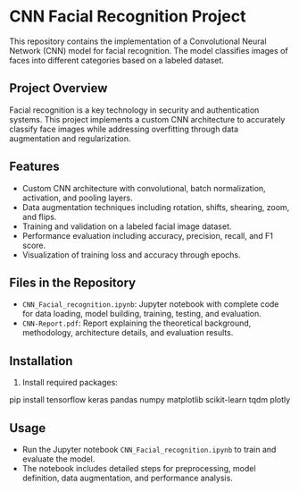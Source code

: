 # CNN Facial Recognition Project

This repository contains the implementation of a Convolutional Neural Network (CNN) model for facial recognition. The model classifies images of faces into different categories based on a labeled dataset.

## Project Overview

Facial recognition is a key technology in security and authentication systems. This project implements a custom CNN architecture to accurately classify face images while addressing overfitting through data augmentation and regularization.

## Features

- Custom CNN architecture with convolutional, batch normalization, activation, and pooling layers.
- Data augmentation techniques including rotation, shifts, shearing, zoom, and flips.
- Training and validation on a labeled facial image dataset.
- Performance evaluation including accuracy, precision, recall, and F1 score.
- Visualization of training loss and accuracy through epochs.

## Files in the Repository

- `CNN_Facial_recognition.ipynb`: Jupyter notebook with complete code for data loading, model building, training, testing, and evaluation.
- `CNN-Report.pdf`: Report explaining the theoretical background, methodology, architecture details, and evaluation results.

## Installation

1. Install required packages:

pip install tensorflow keras pandas numpy matplotlib scikit-learn tqdm plotly


## Usage

- Run the Jupyter notebook `CNN_Facial_recognition.ipynb` to train and evaluate the model.
- The notebook includes detailed steps for preprocessing, model definition, data augmentation, and performance analysis.

